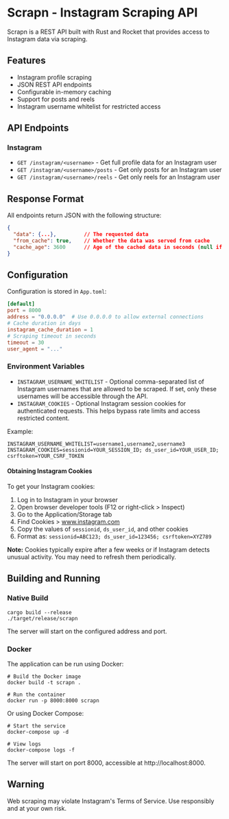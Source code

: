 # Scrapn - Instagram Scraping API

Scrapn is a REST API built with Rust and Rocket that provides access to Instagram data via scraping.

## Features

- Instagram profile scraping
- JSON REST API endpoints
- Configurable in-memory caching
- Support for posts and reels
- Instagram username whitelist for restricted access

## API Endpoints

### Instagram

- `GET /instagram/<username>` - Get full profile data for an Instagram user
- `GET /instagram/<username>/posts` - Get only posts for an Instagram user
- `GET /instagram/<username>/reels` - Get only reels for an Instagram user

## Response Format

All endpoints return JSON with the following structure:

```json
{
  "data": {...},         // The requested data
  "from_cache": true,    // Whether the data was served from cache
  "cache_age": 3600      // Age of the cached data in seconds (null if not from cache)
}
```

## Configuration

Configuration is stored in `App.toml`:

```toml
[default]
port = 8000
address = "0.0.0.0"  # Use 0.0.0.0 to allow external connections
# Cache duration in days
instagram_cache_duration = 1
# Scraping timeout in seconds
timeout = 30
user_agent = "..."
```

### Environment Variables

- `INSTAGRAM_USERNAME_WHITELIST` - Optional comma-separated list of Instagram usernames that are allowed to be scraped. If set, only these usernames will be accessible through the API.
- `INSTAGRAM_COOKIES` - Optional Instagram session cookies for authenticated requests. This helps bypass rate limits and access restricted content.

Example:
```
INSTAGRAM_USERNAME_WHITELIST=username1,username2,username3
INSTAGRAM_COOKIES=sessionid=YOUR_SESSION_ID; ds_user_id=YOUR_USER_ID; csrftoken=YOUR_CSRF_TOKEN
```

#### Obtaining Instagram Cookies

To get your Instagram cookies:
1. Log in to Instagram in your browser
2. Open browser developer tools (F12 or right-click > Inspect)
3. Go to the Application/Storage tab
4. Find Cookies > www.instagram.com
5. Copy the values of `sessionid`, `ds_user_id`, and other cookies
6. Format as: `sessionid=ABC123; ds_user_id=123456; csrftoken=XYZ789`

**Note:** Cookies typically expire after a few weeks or if Instagram detects unusual activity. You may need to refresh them periodically.

## Building and Running

### Native Build

```
cargo build --release
./target/release/scrapn
```

The server will start on the configured address and port.

### Docker

The application can be run using Docker:

```
# Build the Docker image
docker build -t scrapn .

# Run the container
docker run -p 8000:8000 scrapn
```

Or using Docker Compose:

```
# Start the service
docker-compose up -d

# View logs
docker-compose logs -f
```

The server will start on port 8000, accessible at http://localhost:8000.

## Warning

Web scraping may violate Instagram's Terms of Service. Use responsibly and at your own risk.